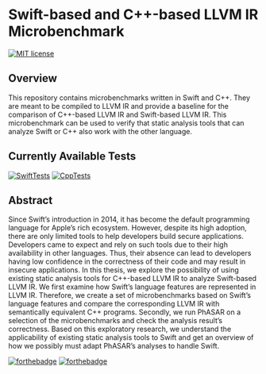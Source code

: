 
# Swift-based and C++-based LLVM IR Microbenchmark
[![MIT license](https://img.shields.io/badge/License-MIT-blue.svg?style=for-the-badge)](https://github.com/janniclas/swift-llvm-statistics-comparison/blob/main/Licence)

## Overview
This repository contains microbenchmarks written in Swift and C++. They are meant to be compiled to LLVM IR and provide a baseline for the comparison of C++-based LLVM IR and Swift-based LLVM IR.
This microbenchmark can be used to verify that static analysis tools that can analyze Swift or C++ also work with the other language.

## Currently Available Tests
[![SwiftTests](https://img.shields.io/badge/Swift_Test_Cases-256-orange?style=for-the-badge&logo=swift)](https://github.com/janniclas/swift-llvm-statistics-comparison/tree/main/Swift-C%2B%2B-Testsuite/test) [![CppTests](https://img.shields.io/badge/C++_Test_Cases-222-blue?style=for-the-badge&logo=c%2B%2B)](https://github.com/janniclas/swift-llvm-statistics-comparison/tree/main/Swift-C%2B%2B-Testsuite/test)

## Abstract
Since Swift’s introduction in 2014, it has become the default programming language for Apple’s rich ecosystem. However, despite its high adoption, there are only limited tools to help developers build secure applications. Developers came to expect and rely on such tools due to their high availability in other languages. Thus, their absence can lead to developers having low confidence in the correctness of their code and may result in insecure applications.
In this thesis, we explore the possibility of using existing static analysis tools for C++-based LLVM IR to analyze Swift-based LLVM IR. We first examine how Swift’s language features are represented in LLVM IR. Therefore, we create a set of microbenchmarks based on Swift’s language features and compare the corresponding LLVM IR with semantically equivalent C++ programs. Secondly, we run PhASAR on a selection of the microbenchmarks and check the analysis result’s correctness. Based on this exploratory research, we understand the applicability of existing static analysis tools to Swift and get an overview of how we possibly must adapt PhASAR’s analyses to handle Swift.


[![forthebadge](https://forthebadge.com/images/badges/made-with-swift.svg)](https://forthebadge.com)
[![forthebadge](https://forthebadge.com/images/badges/powered-by-coffee.svg)](https://forthebadge.com)

